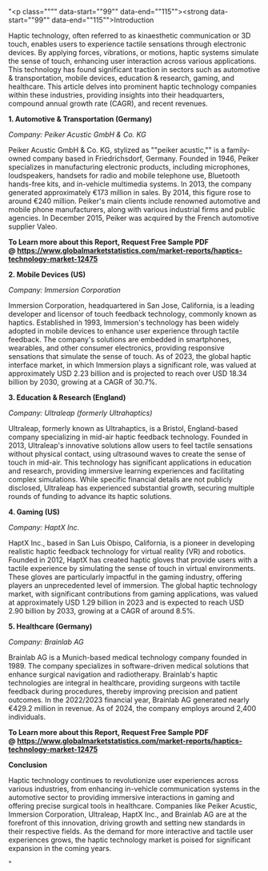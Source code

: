 "<p class="""" data-start=""99"" data-end=""115""><strong data-start=""99"" data-end=""115"">Introduction</strong></p>
<p class="""" data-start=""117"" data-end=""312""><span class=""relative -mx-px my-[-0.2rem] rounded px-px py-[0.2rem]"">Haptic technology, often referred to as kinaesthetic communication or 3D touch, enables users to experience tactile sensations through electronic devices.</span> <span class=""relative -mx-px my-[-0.2rem] rounded px-px py-[0.2rem]"">By applying forces, vibrations, or motions, haptic systems simulate the sense of touch, enhancing user interaction across various applications.</span> <span class=""relative -mx-px my-[-0.2rem] rounded px-px py-[0.2rem]"">This technology has found significant traction in sectors such as automotive &amp; transportation, mobile devices, education &amp; research, gaming, and healthcare.</span> <span class=""relative -mx-px my-[-0.2rem] rounded px-px py-[0.2rem]"">This article delves into prominent haptic technology companies within these industries, providing insights into their headquarters, compound annual growth rate (CAGR), and recent revenues.</span></p>
<p class="""" data-start=""314"" data-end=""358""><strong data-start=""314"" data-end=""358"">1. Automotive &amp; Transportation (Germany)</strong></p>
<p class="""" data-start=""360"" data-end=""399""><em data-start=""360"" data-end=""399"">Company: Peiker Acustic GmbH &amp; Co. KG</em></p>
<p class="""" data-start=""401"" data-end=""720""><span class=""relative -mx-px my-[-0.2rem] rounded px-px py-[0.2rem]"">Peiker Acustic GmbH &amp; Co. KG, stylized as ""peiker acustic,"" is a family-owned company based in Friedrichsdorf, Germany.</span> <span class=""relative -mx-px my-[-0.2rem] rounded px-px py-[0.2rem]"">Founded in 1946, Peiker specializes in manufacturing electronic products, including microphones, loudspeakers, handsets for radio and mobile telephone use, Bluetooth hands-free kits, and in-vehicle multimedia systems.</span> <span class=""relative -mx-px my-[-0.2rem] rounded px-px py-[0.2rem]"">In 2013, the company generated approximately &euro;173 million in sales.</span> <span class=""relative -mx-px my-[-0.2rem] rounded px-px py-[0.2rem]"">By 2014, this figure rose to around &euro;240 million.</span> <span class=""relative -mx-px my-[-0.2rem] rounded px-px py-[0.2rem]"">Peiker's main clients include renowned automotive and mobile phone manufacturers, along with various industrial firms and public agencies.</span> <span class=""relative -mx-px my-[-0.2rem] rounded px-px py-[0.2rem]"">In December 2015, Peiker was acquired by the French automotive supplier Valeo.</span></p>
<p class="""" data-start=""401"" data-end=""720""><span class=""relative -mx-px my-[-0.2rem] rounded px-px py-[0.2rem]""><strong>To Learn more about this Report, Request Free Sample PDF @&nbsp;<a href=""https://www.globalmarketstatistics.com/market-reports/haptics-technology-market-12475"">https://www.globalmarketstatistics.com/market-reports/haptics-technology-market-12475</a></strong></span></p>
<p class="""" data-start=""722"" data-end=""748""><strong data-start=""722"" data-end=""748"">2. Mobile Devices (US)</strong></p>
<p class="""" data-start=""750"" data-end=""782""><em data-start=""750"" data-end=""782"">Company: Immersion Corporation</em></p>
<p class="""" data-start=""784"" data-end=""1029""><span class=""relative -mx-px my-[-0.2rem] rounded px-px py-[0.2rem]"">Immersion Corporation, headquartered in San Jose, California, is a leading developer and licensor of touch feedback technology, commonly known as haptics.</span> <span class=""relative -mx-px my-[-0.2rem] rounded px-px py-[0.2rem]"">Established in 1993, Immersion's technology has been widely adopted in mobile devices to enhance user experience through tactile feedback.</span> <span class=""relative -mx-px my-[-0.2rem] rounded px-px py-[0.2rem]"">The company's solutions are embedded in smartphones, wearables, and other consumer electronics, providing responsive sensations that simulate the sense of touch.</span> <span class=""relative -mx-px my-[-0.2rem] rounded px-px py-[0.2rem]"">As of 2023, the global haptic interface market, in which Immersion plays a significant role, was valued at approximately USD 2.23 billion and is projected to reach over USD 18.34 billion by 2030, growing at a CAGR of 30.7%.</span></p>
<p class="""" data-start=""1031"" data-end=""1068""><strong data-start=""1031"" data-end=""1068"">3. Education &amp; Research (England)</strong></p>
<p class="""" data-start=""1070"" data-end=""1114""><em data-start=""1070"" data-end=""1114"">Company: Ultraleap (formerly Ultrahaptics)</em></p>
<p class="""" data-start=""1116"" data-end=""1321""><span class=""relative -mx-px my-[-0.2rem] rounded px-px py-[0.2rem]"">Ultraleap, formerly known as Ultrahaptics, is a Bristol, England-based company specializing in mid-air haptic feedback technology.</span> <span class=""relative -mx-px my-[-0.2rem] rounded px-px py-[0.2rem]"">Founded in 2013, Ultraleap's innovative solutions allow users to feel tactile sensations without physical contact, using ultrasound waves to create the sense of touch in mid-air.</span> <span class=""relative -mx-px my-[-0.2rem] rounded px-px py-[0.2rem]"">This technology has significant applications in education and research, providing immersive learning experiences and facilitating complex simulations.</span> <span class=""relative -mx-px my-[-0.2rem] rounded px-px py-[0.2rem]"">While specific financial details are not publicly disclosed, Ultraleap has experienced substantial growth, securing multiple rounds of funding to advance its haptic solutions.</span></p>
<p class="""" data-start=""1323"" data-end=""1341""><strong data-start=""1323"" data-end=""1341"">4. Gaming (US)</strong></p>
<p class="""" data-start=""1343"" data-end=""1364""><em data-start=""1343"" data-end=""1364"">Company: HaptX Inc.</em></p>
<p class="""" data-start=""1366"" data-end=""1611""><span class=""relative -mx-px my-[-0.2rem] rounded px-px py-[0.2rem]"">HaptX Inc., based in San Luis Obispo, California, is a pioneer in developing realistic haptic feedback technology for virtual reality (VR) and robotics.</span> <span class=""relative -mx-px my-[-0.2rem] rounded px-px py-[0.2rem]"">Founded in 2012, HaptX has created haptic gloves that provide users with a tactile experience by simulating the sense of touch in virtual environments.</span> <span class=""relative -mx-px my-[-0.2rem] rounded px-px py-[0.2rem]"">These gloves are particularly impactful in the gaming industry, offering players an unprecedented level of immersion.</span> <span class=""relative -mx-px my-[-0.2rem] rounded px-px py-[0.2rem]"">The global haptic technology market, with significant contributions from gaming applications, was valued at approximately USD 1.29 billion in 2023 and is expected to reach USD 2.90 billion by 2033, growing at a CAGR of around 8.5%.</span>&nbsp;</p>
<p class="""" data-start=""1613"" data-end=""1640""><strong data-start=""1613"" data-end=""1640"">5. Healthcare (Germany)</strong></p>
<p class="""" data-start=""1642"" data-end=""1664""><em data-start=""1642"" data-end=""1664"">Company: Brainlab AG</em></p>
<p class="""" data-start=""1666"" data-end=""1951""><span class=""relative -mx-px my-[-0.2rem] rounded px-px py-[0.2rem]"">Brainlab AG is a Munich-based medical technology company founded in 1989.</span> <span class=""relative -mx-px my-[-0.2rem] rounded px-px py-[0.2rem]"">The company specializes in software-driven medical solutions that enhance surgical navigation and radiotherapy.</span> <span class=""relative -mx-px my-[-0.2rem] rounded px-px py-[0.2rem]"">Brainlab's haptic technologies are integral in healthcare, providing surgeons with tactile feedback during procedures, thereby improving precision and patient outcomes.</span> <span class=""relative -mx-px my-[-0.2rem] rounded px-px py-[0.2rem]"">In the 2022/2023 financial year, Brainlab AG generated nearly &euro;429.2 million in revenue.</span> <span class=""relative -mx-px my-[-0.2rem] rounded px-px py-[0.2rem]"">As of 2024, the company employs around 2,400 individuals.</span></p>
<p class="""" data-start=""1666"" data-end=""1951""><span class=""relative -mx-px my-[-0.2rem] rounded px-px py-[0.2rem]""><strong>To Learn more about this Report, Request Free Sample PDF @&nbsp;<a href=""https://www.globalmarketstatistics.com/market-reports/haptics-technology-market-12475"">https://www.globalmarketstatistics.com/market-reports/haptics-technology-market-12475</a></strong></span></p>
<p class="""" data-start=""1953"" data-end=""1967""><strong data-start=""1953"" data-end=""1967"">Conclusion</strong></p>
<p class="""" data-start=""1969"" data-end=""2134""><span class=""relative -mx-px my-[-0.2rem] rounded px-px py-[0.2rem]"">Haptic technology continues to revolutionize user experiences across various industries, from enhancing in-vehicle communication systems in the automotive sector to providing immersive interactions in gaming and offering precise surgical tools in healthcare.</span> <span class=""relative -mx-px my-[-0.2rem] rounded px-px py-[0.2rem]"">Companies like Peiker Acustic, Immersion Corporation, Ultraleap, HaptX Inc., and Brainlab AG are at the forefront of this innovation, driving growth and setting new standards in their respective fields.</span> <span class=""relative -mx-px my-[-0.2rem] rounded px-px py-[0.2rem]"">As the demand for more interactive and tactile user experiences grows, the haptic technology market is poised for significant expansion in the coming years.</span></p>"
